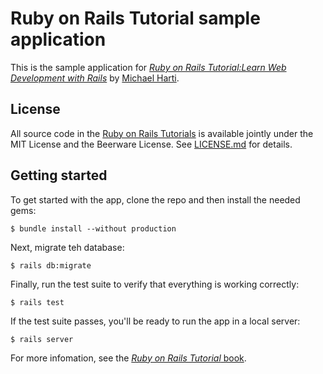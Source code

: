 # Ruby on Rails Tutorial sample application

This is the sample application for
[*Ruby on Rails Tutorial:Learn Web Development with Rails*](http://wwww.railstutorial.org/)
by [Michael Harti](http://www.michaelharti.com/).

## License

All source code in the [Ruby on Rails Tutorials](http://railstutorial.org/) is available jointly under the MIT License and the Beerware License. See [LICENSE.md](LICENSE.md) for details.

## Getting started

To get started with the app, clone the repo and then install the needed gems:
```
$ bundle install --without production
```

Next, migrate teh database:
```
$ rails db:migrate
```

Finally, run the test suite to verify that everything is working correctly:
```
$ rails test
```

If the test suite passes, you'll be ready to run the app in a local server:
```
$ rails server
```

For more infomation, see the
[*Ruby on Rails Tutorial* book](http://www.railstutorial.org/book).